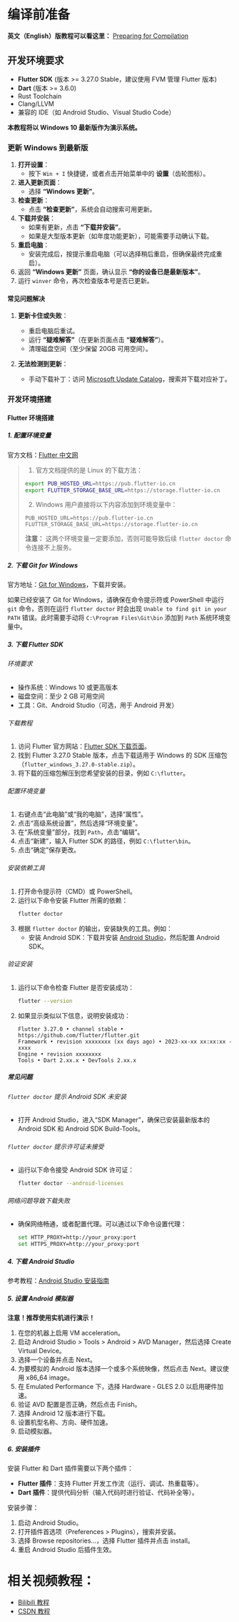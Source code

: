 # 编译前准备
**英文（English）版教程可以看这里：** [Preparing for Compilation](https://separated-taleggio-799.notion.site/englishxinxu?pvs=4)

## 开发环境要求
- **Flutter SDK** (版本 >= 3.27.0 Stable，建议使用 FVM 管理 Flutter 版本)
- **Dart** (版本 >= 3.6.0)
- Rust Toolchain
- Clang/LLVM
- 兼容的 IDE（如 Android Studio、Visual Studio Code）

**本教程将以 Windows 10 最新版作为演示系统。**

### 更新 Windows 到最新版
1. **打开设置**：
   - 按下 `Win + I` 快捷键，或者点击开始菜单中的 **设置**（齿轮图标）。
2. **进入更新页面**：
   - 选择 **“Windows 更新”**。
3. **检查更新**：
   - 点击 **“检查更新”**，系统会自动搜索可用更新。
4. **下载并安装**：
   - 如果有更新，点击 **“下载并安装”**。
   - 如果是大型版本更新（如年度功能更新），可能需要手动确认下载。
5. **重启电脑**：
   - 安装完成后，按提示重启电脑（可以选择稍后重启，但确保最终完成重启）。
6. 返回 **“Windows 更新”** 页面，确认显示 **“你的设备已是最新版本”**。
7. 运行 `winver` 命令，再次检查版本号是否已更新。

#### **常见问题解决**
1. **更新卡住或失败**：
   - 重启电脑后重试。
   - 运行 **“疑难解答”**（在更新页面点击 **“疑难解答”**）。
   - 清理磁盘空间（至少保留 20GB 可用空间）。

2. **无法检测到更新**：
   - 手动下载补丁：访问 [Microsoft Update Catalog](https://www.catalog.update.microsoft.com/)，搜索并下载对应补丁。

### 开发环境搭建
#### **Flutter 环境搭建**
##### 1. 配置环境变量
官方文档：[Flutter 中文网](https://flutterchina.club/)
> 1. 官方文档提供的是 Linux 的下载方法：
> ```bash
> export PUB_HOSTED_URL=https://pub.flutter-io.cn
> export FLUTTER_STORAGE_BASE_URL=https://storage.flutter-io.cn
> ```
> 2. Windows 用户直接将以下内容添加到环境变量中：
> ```
> PUB_HOSTED_URL=https://pub.flutter-io.cn
> FLUTTER_STORAGE_BASE_URL=https://storage.flutter-io.cn
> ```
> **注意：** 这两个环境变量一定要添加，否则可能导致后续 `flutter doctor` 命令连接不上服务。

##### 2. 下载 Git for Windows
官方地址：[Git for Windows](https://git-scm.com/download/win)，下载并安装。

如果已经安装了 Git for Windows，请确保在命令提示符或 PowerShell 中运行 `git` 命令，否则在运行 `flutter doctor` 时会出现 `Unable to find git in your PATH` 错误。此时需要手动将 `C:\Program Files\Git\bin` 添加到 `Path` 系统环境变量中。

##### 3. 下载 Flutter SDK
###### 环境要求
- 操作系统：Windows 10 或更高版本
- 磁盘空间：至少 2 GB 可用空间
- 工具：Git、Android Studio（可选，用于 Android 开发）

###### 下载教程
1. 访问 Flutter 官方网站：[Flutter SDK 下载页面](https://flutter.dev/docs/get-started/install/windows)。
2. 找到 Flutter 3.27.0 Stable 版本，点击下载适用于 Windows 的 SDK 压缩包（`flutter_windows_3.27.0-stable.zip`）。
3. 将下载的压缩包解压到您希望安装的目录，例如 `C:\flutter`。

###### 配置环境变量
1. 右键点击“此电脑”或“我的电脑”，选择“属性”。
2. 点击“高级系统设置”，然后选择“环境变量”。
3. 在“系统变量”部分，找到 `Path`，点击“编辑”。
4. 点击“新建”，输入 Flutter SDK 的路径，例如 `C:\flutter\bin`。
5. 点击“确定”保存更改。

###### 安装依赖工具
1. 打开命令提示符（CMD）或 PowerShell。
2. 运行以下命令安装 Flutter 所需的依赖：
   ```bash
   flutter doctor
   ```
3. 根据 `flutter doctor` 的输出，安装缺失的工具。例如：
   - 安装 Android SDK：下载并安装 [Android Studio](https://developer.android.com/studio)，然后配置 Android SDK。

###### 验证安装
1. 运行以下命令检查 Flutter 是否安装成功：
   ```bash
   flutter --version
   ```
2. 如果显示类似以下信息，说明安装成功：
   ```
   Flutter 3.27.0 • channel stable • https://github.com/flutter/flutter.git
   Framework • revision xxxxxxxx (xx days ago) • 2023-xx-xx xx:xx:xx -xxxx
   Engine • revision xxxxxxxx
   Tools • Dart 2.xx.x • DevTools 2.xx.x
   ```

##### 常见问题
###### `flutter doctor` 提示 Android SDK 未安装
- 打开 Android Studio，进入“SDK Manager”，确保已安装最新版本的 Android SDK 和 Android SDK Build-Tools。

###### `flutter doctor` 提示许可证未接受
- 运行以下命令接受 Android SDK 许可证：
  ```bash
  flutter doctor --android-licenses
  ```

###### 网络问题导致下载失败
- 确保网络畅通，或者配置代理。可以通过以下命令设置代理：
  ```bash
  set HTTP_PROXY=http://your_proxy:port
  set HTTPS_PROXY=http://your_proxy:port
  ```

##### 4. 下载 Android Studio
参考教程：[Android Studio 安装指南](https://blog.csdn.net/weixin_45143788/article/details/127498365)

##### 5. 设置 Android 模拟器
**注意！推荐使用实机进行演示！**
1. 在您的机器上启用 VM acceleration。
2. 启动 Android Studio > Tools > Android > AVD Manager，然后选择 Create Virtual Device。
3. 选择一个设备并点击 Next。
4. 为要模拟的 Android 版本选择一个或多个系统映像，然后点击 Next。建议使用 x86_64 image。
5. 在 Emulated Performance 下，选择 Hardware - GLES 2.0 以启用硬件加速。
6. 验证 AVD 配置是否正确，然后点击 Finish。
7. 选择 Android 12 版本进行下载。
8. 设置机型名称、方向、硬件加速。
9. 启动模拟器。

##### 6. 安装插件
安装 Flutter 和 Dart 插件需要以下两个插件：
- **Flutter 插件**：支持 Flutter 开发工作流（运行、调试、热重载等）。
- **Dart 插件**：提供代码分析（输入代码时进行验证、代码补全等）。

安装步骤：
1. 启动 Android Studio。
2. 打开插件首选项（Preferences > Plugins），搜索并安装。
3. 选择 Browse repositories…，选择 Flutter 插件并点击 install。
4. 重启 Android Studio 后插件生效。

# 相关视频教程：
- [Bilibili 教程](https://www.bilibili.com/video/BV1ag411M7VG/?spm_id_from=333.788.recommend_more_video.1)
- [CSDN 教程](https://blog.csdn.net/qq_40976321/article/details/121806555)